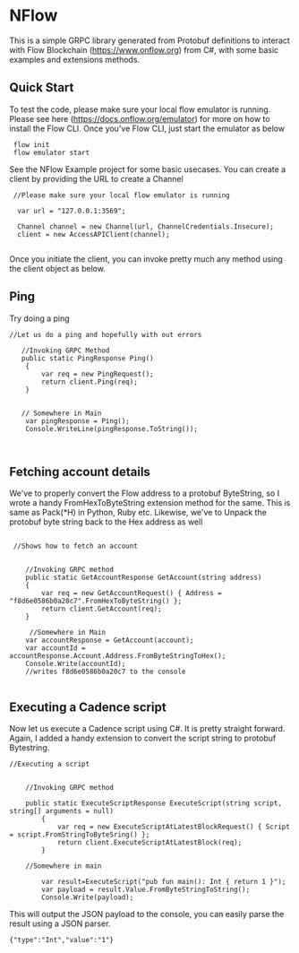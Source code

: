 # NFlow
This is a simple GRPC library generated from Protobuf definitions to interact with Flow Blockchain (https://www.onflow.org) from C#, with some basic examples and extensions methods.


## Quick Start

To test the code, please make sure your local flow emulator is running. Please see here (https://docs.onflow.org/emulator) for more on how to install the Flow CLI. Once you've Flow CLI, just start the emulator as below


```
 flow init
 flow emulator start
```

See the NFlow Example project for some basic usecases. You can create a client by providing the URL to create a Channel 

```
 //Please make sure your local flow emulator is running

  var url = "127.0.0.1:3569";

  Channel channel = new Channel(url, ChannelCredentials.Insecure);
  client = new AccessAPIClient(channel);


```

Once you initiate the client, you can invoke pretty much any method using the client object as below.

## Ping

Try doing a ping 

```
//Let us do a ping and hopefully with out errors

   //Invoking GRPC Method 
   public static PingResponse Ping()
    {
        var req = new PingRequest();
        return client.Ping(req);  
    }
    
        
   // Somewhere in Main
    var pingResponse = Ping();
    Console.WriteLine(pingResponse.ToString());
    
    
```


## Fetching account details

We've to properly convert the Flow address to a protobuf ByteString, so I wrote a handy FromHexToByteString extension method for the same. This is same as Pack(*H) in Python, Ruby etc. Likewise, we've to Unpack the protobuf byte string back to the Hex address as well

```
 
 //Shows how to fetch an account
 

    //Invoking GRPC method
    public static GetAccountResponse GetAccount(string address)
    {
        var req = new GetAccountRequest() { Address = "f8d6e0586b0a20c7".FromHexToByteString() };
        return client.GetAccount(req);
    }
    
     //Somewhere in Main
    var accountResponse = GetAccount(account);
    var accountId = accountResponse.Account.Address.FromByteStringToHex();
    Console.Write(accountId); 
    //writes f8d6e0586b0a20c7 to the console
  

```

## Executing a Cadence script

Now let us execute a Cadence script using C#. It is pretty straight forward. Again, I added a handy extension to convert the script string to protobuf Bytestring. 


```
//Executing a script
    
    
    //Invoking GRPC method
    
    public static ExecuteScriptResponse ExecuteScript(string script, string[] arguments = null)
        {
            var req = new ExecuteScriptAtLatestBlockRequest() { Script = script.FromStringToByteSring() };
            return client.ExecuteScriptAtLatestBlock(req);
        }

    //Somewhere in main
     
        var result=ExecuteScript("pub fun main(): Int { return 1 }");
        var payload = result.Value.FromByteStringToString();
        Console.Write(payload);

```

This will output the JSON payload to the console, you can easily parse the result using a JSON parser.

```
{"type":"Int","value":"1"}
```

 
